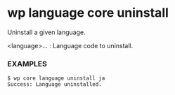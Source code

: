 # wp language core uninstall

Uninstall a given language.

&lt;language&gt;...
: Language code to uninstall.

### EXAMPLES

    $ wp core language uninstall ja
    Success: Language uninstalled.


